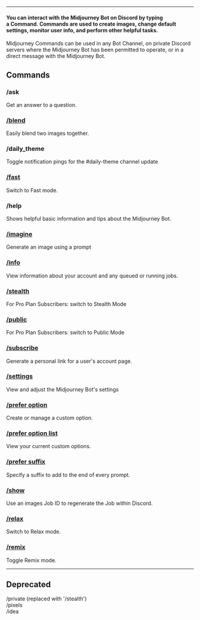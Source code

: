 
---

#### You can interact with the Midjourney Bot on Discord by typing a Command. Commands are used to create images, change default settings, monitor user info, and perform other helpful tasks.

Midjourney Commands can be used in any Bot Channel, on private Discord servers where the Midjourney Bot has been permitted to operate, or in a direct message with the Midjourney Bot.

## Commands

### /ask

Get an answer to a question.

### [/blend](https://docs.midjourney.com/blend)

Easily blend two images together.

### /daily_theme

Toggle notification pings for the #daily-theme channel update

### [/fast](https://docs.midjourney.com/fast-relax)

Switch to Fast mode.

### /help

Shows helpful basic information and tips about the Midjourney Bot.

### [/imagine](https://docs.midjourney.com/quick-start)

Generate an image using a prompt

### [/info](https://docs.midjourney.com/info)

View information about your account and any queued or running jobs.

### [/stealth](https://docs.midjourney.com/stealth)

For Pro Plan Subscribers: switch to Stealth Mode

### [/public](https://docs.midjourney.com/stealth)

For Pro Plan Subscribers: switch to Public Mode

### [/subscribe](https://docs.midjourney.com/plans)

Generate a personal link for a user's account page.

### [/settings](https://docs.midjourney.com/settings-and-presets)

View and adjust the Midjourney Bot's settings

### [/prefer option](https://docs.midjourney.com/settings-and-presets)

Create or manage a custom option.

### [/prefer option list](https://docs.midjourney.com/settings-and-presets)

View your current custom options.

### [/prefer suffix](https://docs.midjourney.com/settings-and-presets)

Specify a suffix to add to the end of every prompt.

### [/show](https://docs.midjourney.com/show-job)

Use an images Job ID to regenerate the Job within Discord.

### [/relax](https://docs.midjourney.com/fast-relax)

Switch to Relax mode.

### [/remix](https://docs.midjourney.com/remix)

Toggle Remix mode.

  

---

## Deprecated

/private (replaced with '/stealth')  
/pixels  
/idea